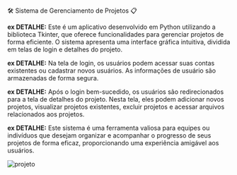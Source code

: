 🛠️ Sistema de Gerenciamento de Projetos 📋

**ex DETALHE:** Este é um aplicativo desenvolvido em Python utilizando a biblioteca Tkinter, que oferece funcionalidades para gerenciar projetos de forma eficiente. O sistema apresenta uma interface gráfica intuitiva, dividida em telas de login e detalhes do projeto.

**ex DETALHE:** Na tela de login, os usuários podem acessar suas contas existentes ou cadastrar novos usuários. As informações de usuário são armazenadas de forma segura.

**ex DETALHE:** Após o login bem-sucedido, os usuários são redirecionados para a tela de detalhes do projeto. Nesta tela, eles podem adicionar novos projetos, visualizar projetos existentes, excluir projetos e acessar arquivos relacionados aos projetos.

**ex DETALHE:** Este sistema é uma ferramenta valiosa para equipes ou indivíduos que desejam organizar e acompanhar o progresso de seus projetos de forma eficaz, proporcionando uma experiência amigável aos usuários.



![projeto](https://github.com/RonnyRocke/Memory-Project/assets/160675237/b961ed58-3cd1-4d7b-bd04-9ceee56e45e5)
